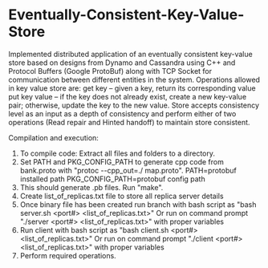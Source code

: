 # Eventually-Consistent-Key-Value-Store

Implemented distributed application of an eventually consistent key-value store based on designs from Dynamo and Cassandra using C++ and Protocol Buffers (Google ProtoBuf) along with TCP Socket for communication between different entities in the system. Operations allowed in key value store are:
get key – given a key, return its corresponding value
put key value – if the key does not already exist, create a new key-value pair; otherwise, update the key to the new value. 
Store accepts consistency level as an input as a depth of consistency and perform either of two operations (Read repair and Hinted handoff) to maintain store consistent. 

Compilation and execution: 

1. To compile code: Extract all files and folders to a directory. 
2. Set PATH and PKG_CONFIG_PATH to generate cpp code from bank.proto with "protoc --cpp_out=./ map.proto". 
	PATH=protobuf installed path
	PKG_CONFIG_PATH=protobuf config path
3. This should generate .pb files. Run "make". 
4. Create list_of_replicas.txt file to store all replica server details
5. Once binary file has been created run branch with bash script as "bash server.sh <port#> <list_of_replicas.txt>" 
	Or run on command prompt "./server <port#> <list_of_replicas.txt>" with proper variables
6. Run client with bash script as "bash client.sh <port#> <list_of_replicas.txt>"
	Or run on command prompt "./client <port#> <list_of_replicas.txt>" with proper variables
7. Perform required operations.
